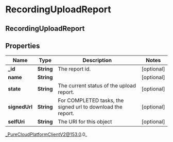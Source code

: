 # RecordingUploadReport

## RecordingUploadReport

## Properties

|Name | Type | Description | Notes|
|------------ | ------------- | ------------- | -------------|
| **_id** | **String** | The report id. | [optional] |
| **name** | **String** |  | [optional] |
| **state** | **String** | The current status of the upload report. | [optional] |
| **signedUrl** | **String** | For COMPLETED tasks, the signed url to download the report. | [optional] |
| **selfUri** | **String** | The URI for this object | [optional] |



_PureCloudPlatformClientV2@153.0.0_
